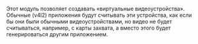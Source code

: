 Этот модуль позволяет создавать «виртуальные видеоустройства». Обычные (v4l2)
приложения будут считывать эти устройства, как если бы они были обычными
видеоустройствами, но видео не будет считываться, например, с карты захвата,
а вместо этого будет генерироваться другим приложением.
